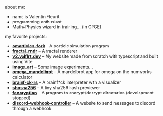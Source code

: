 about me:
- name is Valentin Fleurit
- programming enthusiast
- Math+Physics wizard in training... (in CPGE)

my favorite projects:
- [**smarticles-fork**](https://github.com/valflrt/smarticles-fork) – A particle simulation program
- [**fractal_rndr**](https://github.com/valflrt/fractal_rndr) – A fractal renderer
- [**v2.valflrt.dev**](https://github.com/valflrt/v2.valflrt.dev) – My website made from scratch with typescript and built using Vite
- [**image_art**](https://github.com/valflrt/image_art) – Some image experiments...
- [**omega_mandelbrot**](https://github.com/valflrt/omega_mandelbrot) – A mandelbrot app for omega on the numworks calculator
- [**brainf-ck-rs**](https://github.com/valflrt/brainf-ck-rs) – A brainf*ck interpreter with a visualizer
- [**shosha256**](https://github.com/valflrt/shosha256) – A tiny sha256 hash previewer
- [**fencryption**](https://github.com/valflrt/fencryption) – A program to encrypt/decrypt directories (development stopped)
- [**discord-webhook-controller**](https://github.com/valflrt/discord-webhook-controller) – A website to send messages to discord through a webhook